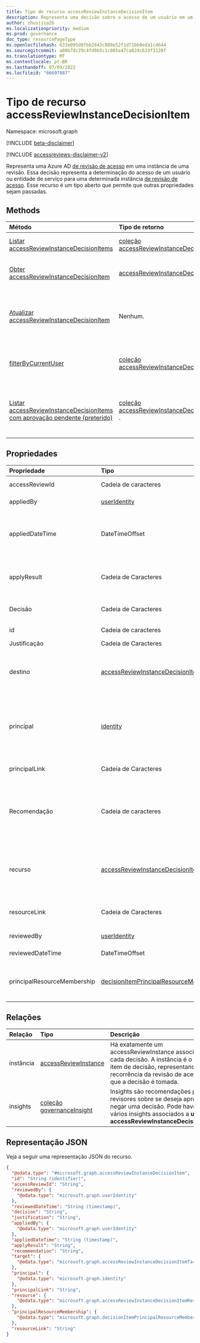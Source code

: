 ```yaml
---
title: Tipo de recurso accessReviewInstanceDecisionItem
description: Representa uma decisão sobre o acesso de um usuário em um accessReviewInstance.
author: zhusijia26
ms.localizationpriority: medium
ms.prod: governance
doc_type: resourcePageType
ms.openlocfilehash: 633e095d0fbb2843c888e52f1d71bb0eda1c4644
ms.sourcegitcommit: a08b7dc29c4fd9b5c1c805e47ca824c633f3128f
ms.translationtype: MT
ms.contentlocale: pt-BR
ms.lasthandoff: 07/09/2022
ms.locfileid: "66697887"
---
```

# <a name="accessreviewinstancedecisionitem-resource-type"></a>Tipo de recurso accessReviewInstanceDecisionItem

Namespace: microsoft.graph

[!INCLUDE [beta-disclaimer](../../includes/beta-disclaimer.md)]

[!INCLUDE [accessreviews-disclaimer-v2](../../includes/accessreviews-disclaimer-v2.md)]

Representa uma Azure AD [de revisão de acesso](accessreviewsv2-overview.md) em uma instância de uma revisão. Essa decisão representa a determinação do acesso de um usuário ou entidade de serviço para uma determinada instância [de revisão de acesso](accessreviewinstance.md).  Esse recurso é um tipo aberto que permite que outras propriedades sejam passadas.

## <a name="methods"></a>Methods

| Método | Tipo de retorno | Descrição |
|:---------------|:--------|:----------|
|[Listar accessReviewInstanceDecisionItems](../api/accessreviewinstance-list-decisions.md) | [coleção accessReviewInstanceDecisionItem](accessreviewinstancedecisionitem.md) | Obtenha uma lista dos [objetos accessReviewInstanceDecisionItem](../resources/accessreviewinstancedecisionitem.md) e suas propriedades.|
|[Obter accessReviewInstanceDecisionItem](../api/accessreviewinstancedecisionitem-get.md)|[accessReviewInstanceDecisionItem](../resources/accessreviewinstancedecisionitem.md)|Leia as propriedades e as relações de um [objeto accessReviewInstanceDecisionItem](../resources/accessreviewinstancedecisionitem.md) .|
|[Atualizar accessReviewInstanceDecisionItem](../api/accessreviewinstancedecisionitem-update.md) | Nenhum. | Para qualquer accessReviewInstanceDecisionItems ao qual o usuário chamador é atribuído a um revisor, chamar o usuário pode registrar uma decisão aplicando patch ao objeto de decisão. |
|[filterByCurrentUser](../api/accessreviewinstancedecisionitem-filterbycurrentuser.md)|[coleção accessReviewInstanceDecisionItem](../resources/accessreviewinstancedecisionitem.md)|Recupera todos [os objetos accessReviewInstanceDecisionItems](accessreviewinstancedecisionitem.md) em que o uso de chamada é o revisor de um [determinado accessReviewInstance](accessreviewinstance.md).|
|[Listar accessReviewInstanceDecisionItems com aprovação pendente (preterido)](../api/accessreviewinstancedecisionitem-listpendingapproval.md) | [coleção accessReviewInstanceDecisionItem](accessreviewinstancedecisionitem.md) . | Obtenha todos os accessReviewInstanceDecisionItems atribuídos ao usuário chamador para um accessReviewInstance específico. Esse método está sendo preterido e substituído por [filterByCurrentUser](../api/accessreviewinstancedecisionitem-filterbycurrentuser.md). |

## <a name="properties"></a>Propriedades
| Propriedade | Tipo |  Descrição |
| :---------------| :---- | :---------- |
|accessReviewId|Cadeia de caracteres|O identificador do pai accessReviewInstance. Oferece suporte para `$select`. Somente leitura.|
|appliedBy|[userIdentity](../resources/useridentity.md)|O identificador do usuário que aplicou a decisão. Somente leitura.|
|appliedDateTime|DateTimeOffset|O carimbo de data/hora quando a decisão de aprovação foi aplicada. O tipo DatetimeOffset representa informações de data e hora usando o formato ISO 8601 e está sempre no horário UTC. Por exemplo, meia-noite UTC em 1 de janeiro de 2014 é `2014-01-01T00:00:00Z`.  Oferece suporte para `$select`. Somente leitura.|
|applyResult|Cadeia de Caracteres|O resultado da aplicação da decisão. Valores possíveis: `New`, `AppliedSuccessfully`, `AppliedWithUnknownFailure`e `ApplyNotSupported``AppliedSuccessfullyButObjectNotFound` . Dá `$select`suporte `$orderby`a , e `$filter` (`eq` somente). Somente leitura.|
|Decisão|Cadeia de Caracteres|Resultado da revisão. Valores possíveis: `Approve`, `Deny`, `NotReviewed`ou `DontKnow`. Dá `$select`suporte `$orderby`a , e `$filter` (`eq` somente). |
|id|Cadeia de caracteres| O identificador da decisão. Herdado da [entidade](../resources/entity.md). Oferece suporte para `$select`. Somente leitura.|
|Justificação|Cadeia de Caracteres|Justificativa deixada pelo revisores quando eles decidiram.|
| destino | [accessReviewInstanceDecisionItemTarget](accessreviewinstancedecisionitemtarget.md)  | O destino dessa decisão específica. Os destinos de decisão podem ser de tipos diferentes– cada um com suas próprias propriedades específicas. Consulte [accessReviewInstanceDecisionItemTarget](accessreviewinstancedecisionitemtarget.md). Somente leitura. <br/> Essa propriedade foi substituída pelas propriedades `principal` `resource` na v1.0.|
|principal|[identity](../resources/identity.md)|Cada item de decisão em uma revisão de acesso representa o acesso de uma entidade de segurança a um recurso. Essa propriedade representa detalhes da entidade de segurança. Por exemplo, se um item de decisão representa o acesso do usuário "Bob" ao Grupo "Vendas" – a entidade é "Bob" e o recurso é "Vendas". As entidades de segurança podem ser de dois tipos: userIdentity e servicePrincipalIdentity. Oferece suporte para `$select`. Somente leitura.|
|principalLink|Cadeia de Caracteres|Link para o objeto principal. Por exemplo: `https://graph.microsoft.com/v1.0/users/a6c7aecb-cbfd-4763-87ef-e91b4bd509d9`. Somente leitura.|
|Recomendação|Cadeia de caracteres|Uma recomendação gerada pelo sistema para a decisão de aprovação com base na última entrada interativa no locatário. É recomendável aprovar se a entrada estiver dentro de trinta dias após o início da revisão. É recomendável negar se a entrada for maior que trinta dias após o início da revisão. Recomendação não disponível caso contrário. Valores possíveis: `Approve`, `Deny`ou `NoInfoAvailable`. Dá `$select`suporte `$orderby`a , e `$filter` (`eq` somente). Somente leitura.|
|recurso|[accessReviewInstanceDecisionItemResource](../resources/accessreviewinstancedecisionitemresource.md)|Cada item de decisão em uma revisão de acesso representa o acesso de uma entidade de segurança a um recurso. Essa propriedade representa detalhes do recurso. Por exemplo, se um item de decisão representa o acesso do usuário "Bob" ao Grupo "Vendas" – a entidade é Bob e o recurso é "Vendas". Os recursos podem ser de vários tipos. Consulte [accessReviewInstanceDecisionItemResource](../resources/accessreviewinstancedecisionitemresource.md). Somente leitura.|
|resourceLink|Cadeia de Caracteres|Um link para o recurso. Por exemplo, `https://graph.microsoft.com/v1.0/servicePrincipals/c86300f3-8695-4320-9f6e-32a2555f5ff8`. Oferece suporte para `$select`. Somente leitura.|
|reviewedBy|[userIdentity](../resources/useridentity.md)| O identificador do revistor. Oferece suporte para `$select`. Somente leitura.|
|reviewedDateTime|DateTimeOffset| O carimbo de data/hora em que a decisão de revisão ocorreu. Oferece suporte para `$select`. Somente leitura.|
|principalResourceMembership|[decisionItemPrincipalResourceMembership](../resources/decisionItemPrincipalResourceMembership.md)| Cada item de decisão em uma revisão de acesso representa a associação de uma entidade de segurança a um recurso. Essa propriedade fornece os detalhes da associação. Por exemplo, se a entidade de segurança tem acesso direto ou indireto ao recurso. Oferece suporte para `$select`. Somente leitura.|


## <a name="relationships"></a>Relações

| Relação | Tipo   |Descrição|
|:---------------|:--------|:----------|
| instância |[accessReviewInstance](accessreviewinstance.md) | Há exatamente um accessReviewInstance associado a cada decisão. A instância é o pai do item de decisão, representando a recorrência da revisão de acesso em que a decisão é tomada. |
| insights |[coleção governanceInsight](governanceinsight.md) | Insights são recomendações para revisores sobre se deseja aprovar ou negar uma decisão. Pode haver vários insights associados a **um accessReviewInstanceDecisionItem**. |


## <a name="json-representation"></a>Representação JSON

Veja a seguir uma representação JSON do recurso.

<!-- {
  "blockType": "resource",
  "keyProperty": "id",
  "@odata.type": "microsoft.graph.accessReviewInstanceDecisionItem",
  "openType": true
}
-->

```json
{
  "@odata.type": "#microsoft.graph.accessReviewInstanceDecisionItem",
  "id": "String (identifier)",
  "accessReviewId": "String",
  "reviewedBy": {
    "@odata.type": "microsoft.graph.userIdentity"
  },
  "reviewedDateTime": "String (timestamp)",
  "decision": "String",
  "justification": "String",
  "appliedBy": {
    "@odata.type": "microsoft.graph.userIdentity"
  },
  "appliedDateTime": "String (timestamp)",
  "applyResult": "String",
  "recommendation": "String",
  "target": {
    "@odata.type": "microsoft.graph.accessReviewInstanceDecisionItemTarget"
  },
  "principal": {
    "@odata.type": "microsoft.graph.identity"
  },
  "principalLink": "String",
  "resource": {
    "@odata.type": "microsoft.graph.accessReviewInstanceDecisionItemResource"
  },
  "principalResourceMembership": {
    "@odata.type": "microsoft.graph.decisionItemPrincipalResourceMembership"
  },
  "resourceLink": "String"
}
```
